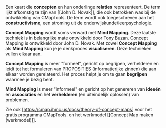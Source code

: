 Een kaart die **concepten** en hun onderlinge **relaties** representeert. De term lijkt afkomstig te zijn van [[John D. Novak]], die ook betrokken was bij de ontwikkeling van CMapTools. De term wordt ook toegeschreven aan het **constructivisme**, een stroming uit de onderwijskunde/leerpsychologie.

**Concept Mapping** wordt soms verward met **Mind Mapping**. Deze laatste techniek is in belangrijke mate ontwikkeld door Tony Buzan. Concept Mapping is ontwikkeld door John D. Novak.
Met zowel **Concept Mapping** als **Mind Mapping** kun je je denkproces **visualiseren**. 
Deze technieken vullen elkaar aan.

**Concept Mapping** is meer "formeel", gericht op begrijpen, verhelderen en leidt tot het formuleren van PROPOSITIES (informatierijke zinnen) die aan elkaar worden gerelateerd. Het proces helpt je om te gaan **begrijpen** waarmee je bezig bent.

**Mind Mapping** is meer "informeel" en gericht op het genereren van **ideeën** en **associaties** en het **verhelderen** (en uiteindelijk oplossen) van problemen.

Zie ook [https://cmap.ihmc.us/docs/theory-of-concept-maps] voor het gratis programma CMapTools. 
en het werkmodel [[Concept Map maken (werkmodel)]].
